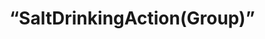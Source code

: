 # “SaltDrinkingAction(Group)”  


<script>document.title="“SaltDrinkingAction(Group)” - Card Survival Wiki";</script>